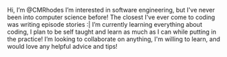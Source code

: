 Hi, I’m @CMRhodes I’m interested in software engineering, but I've never been into computer science before!
The closest I've ever come to coding was writing episode stories :| 
I’m currently learning everything about coding, I plan to be self taught and learn as much as I can while putting in the practice!
I’m looking to collaborate on anything, I'm willing to learn, and would love any helpful advice and tips!

